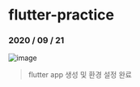 # flutter-practice

### 2020 / 09 / 21

![image](https://user-images.githubusercontent.com/54893898/93714673-55700d00-fb9f-11ea-80d4-9a45287895c6.png)

> flutter app 생성 및 환경 설정 완료
